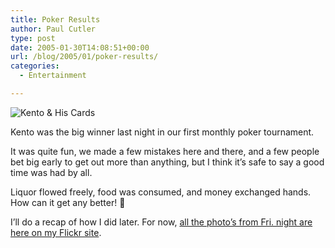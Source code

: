 ```yaml
---
title: Poker Results
author: Paul Cutler
type: post
date: 2005-01-30T14:08:51+00:00
url: /blog/2005/01/poker-results/
categories:
  - Entertainment

---
```

<img src="https://i0.wp.com/photos3.flickr.com/3952799_a19dd2a1ee_m.jpg?w=700" alt="Kento &#038; His Cards" data-recalc-dims="1" />

Kento was the big winner last night in our first monthly poker tournament.

It was quite fun, we made a few mistakes here and there, and a few people bet big early to get out more than anything, but I think it&#8217;s safe to say a good time was had by all.

Liquor flowed freely, food was consumed, and money exchanged hands. How can it get any better! 🙂

I&#8217;ll do a recap of how I did later. For now, [all the photo&#8217;s from Fri. night are here on my Flickr site][1].

 [1]: http://www.flickr.com/photos/silwenae/sets/99705/
